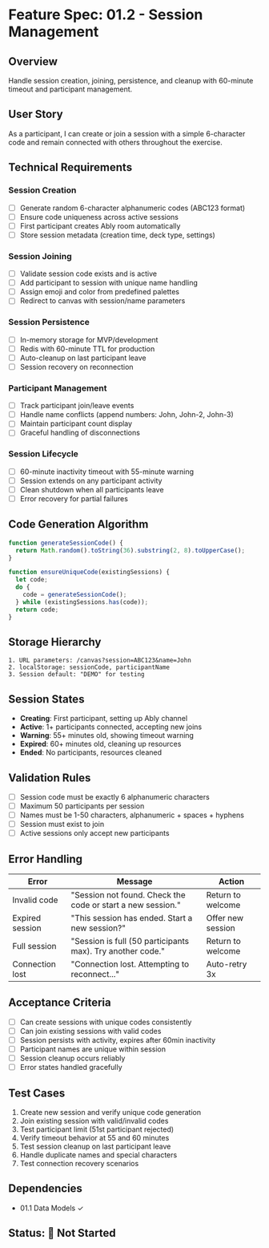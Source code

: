 # Feature Spec: 01.2 - Session Management

## Overview
Handle session creation, joining, persistence, and cleanup with 60-minute timeout and participant management.

## User Story
As a participant, I can create or join a session with a simple 6-character code and remain connected with others throughout the exercise.

## Technical Requirements

### Session Creation
- [ ] Generate random 6-character alphanumeric codes (ABC123 format)
- [ ] Ensure code uniqueness across active sessions
- [ ] First participant creates Ably room automatically
- [ ] Store session metadata (creation time, deck type, settings)

### Session Joining
- [ ] Validate session code exists and is active
- [ ] Add participant to session with unique name handling
- [ ] Assign emoji and color from predefined palettes
- [ ] Redirect to canvas with session/name parameters

### Session Persistence
- [ ] In-memory storage for MVP/development
- [ ] Redis with 60-minute TTL for production
- [ ] Auto-cleanup on last participant leave
- [ ] Session recovery on reconnection

### Participant Management
- [ ] Track participant join/leave events
- [ ] Handle name conflicts (append numbers: John, John-2, John-3)
- [ ] Maintain participant count display
- [ ] Graceful handling of disconnections

### Session Lifecycle
- [ ] 60-minute inactivity timeout with 55-minute warning
- [ ] Session extends on any participant activity
- [ ] Clean shutdown when all participants leave
- [ ] Error recovery for partial failures

## Code Generation Algorithm
```javascript
function generateSessionCode() {
  return Math.random().toString(36).substring(2, 8).toUpperCase();
}

function ensureUniqueCode(existingSessions) {
  let code;
  do {
    code = generateSessionCode();
  } while (existingSessions.has(code));
  return code;
}
```

## Storage Hierarchy
```
1. URL parameters: /canvas?session=ABC123&name=John
2. localStorage: sessionCode, participantName  
3. Session default: "DEMO" for testing
```

## Session States
- **Creating**: First participant, setting up Ably channel
- **Active**: 1+ participants connected, accepting new joins
- **Warning**: 55+ minutes old, showing timeout warning
- **Expired**: 60+ minutes old, cleaning up resources
- **Ended**: No participants, resources cleaned

## Validation Rules
- [ ] Session code must be exactly 6 alphanumeric characters
- [ ] Maximum 50 participants per session
- [ ] Names must be 1-50 characters, alphanumeric + spaces + hyphens
- [ ] Session must exist to join
- [ ] Active sessions only accept new participants

## Error Handling
| Error | Message | Action |
|-------|---------|--------|
| Invalid code | "Session not found. Check the code or start a new session." | Return to welcome |
| Expired session | "This session has ended. Start a new session?" | Offer new session |
| Full session | "Session is full (50 participants max). Try another code." | Return to welcome |
| Connection lost | "Connection lost. Attempting to reconnect..." | Auto-retry 3x |

## Acceptance Criteria
- [ ] Can create sessions with unique codes consistently
- [ ] Can join existing sessions with valid codes
- [ ] Session persists with activity, expires after 60min inactivity
- [ ] Participant names are unique within session
- [ ] Session cleanup occurs reliably
- [ ] Error states handled gracefully

## Test Cases
1. Create new session and verify unique code generation
2. Join existing session with valid/invalid codes
3. Test participant limit (51st participant rejected)
4. Verify timeout behavior at 55 and 60 minutes
5. Test session cleanup on last participant leave
6. Handle duplicate names and special characters
7. Test connection recovery scenarios

## Dependencies
- 01.1 Data Models ✓

## Status: 🔴 Not Started